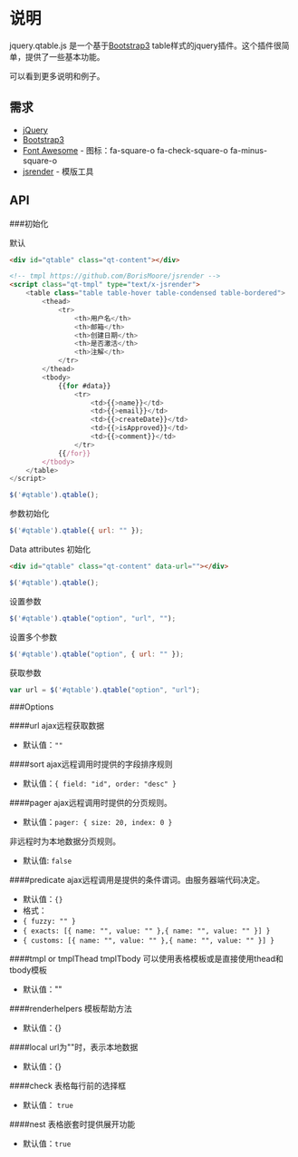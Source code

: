 # 说明

jquery.qtable.js 是一个基于[Bootstrap3](http://getbootstrap.com/) table样式的jquery插件。这个插件很简单，提供了一些基本功能。

[]() 可以看到更多说明和例子。

## 需求
 - [jQuery](http://jquery.com/)
 - [Bootstrap3](http://getbootstrap.com/)
 - [Font Awesome](http://fontawesome.io/) - 图标：fa-square-o fa-check-square-o fa-minus-square-o
 - [jsrender](https://github.com/BorisMoore/jsrender) - 模版工具

## API

###初始化

默认
```html
<div id="qtable" class="qt-content"></div>
```
```html
<!-- tmpl https://github.com/BorisMoore/jsrender -->
<script class="qt-tmpl" type="text/x-jsrender">
    <table class="table table-hover table-condensed table-bordered">
        <thead>
            <tr>
                <th>用户名</th>
                <th>邮箱</th>
                <th>创建日期</th>
                <th>是否激活</th>
                <th>注解</th>
            </tr>
        </thead>
        <tbody>
            {{for #data}}
                <tr>
                    <td>{{>name}}</td>
                    <td>{{>email}}</td>
                    <td>{{>createDate}}</td>
                    <td>{{>isApproved}}</td>
                    <td>{{>comment}}</td>
                </tr>
            {{/for}}
        </tbody>
    </table>
</script>
```
```js
$('#qtable').qtable();
```

参数初始化
```js
$('#qtable').qtable({ url: "" });
```

Data attributes 初始化

```html
<div id="qtable" class="qt-content" data-url=""></div>
```
```js
$('#qtable').qtable();
```

设置参数
```js
$('#qtable').qtable("option", "url", "");
```
设置多个参数
```js
$('#qtable').qtable("option", { url: "" });
```
获取参数
```js
var url = $('#qtable').qtable("option", "url");
```

###Options

####url
ajax远程获取数据
- 默认值：`""`

####sort
ajax远程调用时提供的字段排序规则
- 默认值：`{ field: "id", order: "desc" }`

####pager
ajax远程调用时提供的分页规则。
- 默认值：`pager: { size: 20, index: 0 }`

非远程时为本地数据分页规则。
- 默认值: `false`

####predicate
ajax远程调用是提供的条件谓词。由服务器端代码决定。
- 默认值：`{}`
- 格式：
 - `{ fuzzy: "" }`
 - `{ exacts: [{ name: "", value: "" },{ name: "", value: "" }] }`
 - `{ customs: [{ name: "", value: "" },{ name: "", value: "" }] }`

####tmpl or tmplThead tmplTbody
可以使用表格模板或是直接使用thead和tbody模板
- 默认值：""

####renderhelpers
模板帮助方法
- 默认值：{}

####local
url为""时，表示本地数据
- 默认值：{}

####check
表格每行前的选择框
- 默认值： `true`

####nest
表格嵌套时提供展开功能
- 默认值：`true`